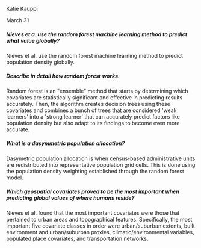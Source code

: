 Katie Kauppi

March 31

##### Nieves et a. use the random forest machine learning method to predict what value globally? #####

Nieves et al. use the random forest machine learning method to predict population density globally.

##### Describe in detail how random forest works. #####

Random forest is an "ensemble" method that starts by determining which covariates are statistically significant and effective in predicting results accurately. Then, the algorithm creates decision trees using these covariates and combines a bunch of trees that are considered 'weak learners' into a 'strong learner' that can accurately predict factors like population density but also adapt to its findings to become even more accurate.

##### What is a dasymmetric population allocation? #####

Dasymetric population allocation is when census-based administrative units are redistributed into representative population grid cells. This is done using the population density weighting established through the random forest model.  

##### Which geospatial covariates proved to be the most important when predicting global values of where humans reside? #####

Nieves et al. found that the most important covariates were those that pertained to urban areas and topographical features. Specifically, the most important five covariate classes in order were urban/suburban extents, built environment and urban/suburban proxies, climatic/environmental variables, populated place covariates, and transportation networks.